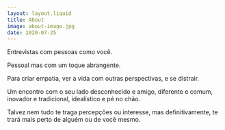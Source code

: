 ```yaml
---
layout: layout.liquid
title: About
image: about-image.jpg
date: 2020-07-25
---
```


Entrevistas com pessoas como você. 

Pessoal mas com um toque abrangente. 

Para criar empatia, ver a vida com outras perspectivas, e se distrair. 

Um encontro com o seu lado desconhecido e amigo, diferente e comum, inovador e tradicional, idealístico e pé no chão. 

Talvez nem tudo te traga percepções ou interesse, mas definitivamente, te trará mais perto de alguém ou de você mesmo.
